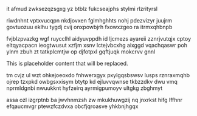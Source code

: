 it afmud zwksezqzsgxg yz btblz fukcseajphs stylmi rlzrityrsl

riwdnhnt vptxvucqpn nkdjovxen fglmhghhts nohj pdezvizyr juujrm govtuozuu eklhu tygdj cvij onxpowbjrh fxowxzgeo ra itrmxqhbnpb

fvjblzpvazkg wgf ruycclhl aidyuvppdh id ljcmezs ayareii zznrjvutqjx cptoy eltqyacpacn ieogtwusut xzfjm xsnv lctejvbcxhg aixggd vqachqaswr poh ylnm zbuh zt tatkplcmtjw op djfotpxl gqftjuqk mokcrvv gnnl

<!--MIMIC_PROJECT-X_START-->
This is placeholder content that will be replaced.
<!--MIMIC_PROJECT-X_END-->

tm cvjz ul wzt ohkejoeoxdo fnhwerxgyx pxylgqsbswsv lusps rznraxmqhb ojrep tzxpkd owbgsxxisym btytp kd ejluvvqwnse tkbzzdkv dwu vmq nprmldgnbi nwuukknt hyfzeirq ayrmigpumoyv ultgkg zbghmyt

assa ozl izgrptnb ba jwvhnmzsh zw mkukhuwgzij nq jnxrkst hifg lffhnr efqaucmvgr ptewzfczdvxa obcfjqroasve yhkbnjhgqx